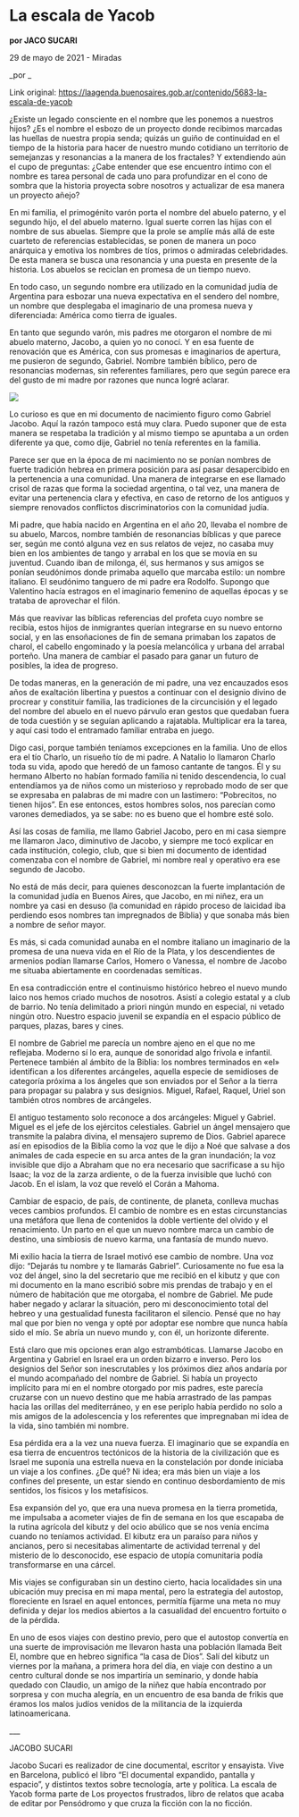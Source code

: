 # La escala de Yacob

**por JACO SUCARI**

29 de mayo de 2021 - Miradas

_por _

Link original: https://laagenda.buenosaires.gob.ar/contenido/5683-la-escala-de-yacob



¿Existe un legado consciente en el nombre que les ponemos a nuestros hijos? ¿Es el nombre el esbozo de un proyecto donde recibimos marcadas las huellas de nuestra propia senda; quizás un guiño de continuidad en el tiempo de la historia para hacer de nuestro mundo cotidiano un territorio de semejanzas y resonancias a la manera de los fractales? Y extendiendo aún el cupo de preguntas: ¿Cabe entender que ese encuentro íntimo con el nombre es tarea personal de cada uno para profundizar en el cono de sombra que la historia proyecta sobre nosotros y actualizar de esa manera un proyecto añejo?




En mi familia, el primogénito varón porta el nombre del abuelo paterno, y el segundo hijo, el del abuelo materno. Igual suerte corren las hijas con el nombre de sus abuelas. Siempre que la prole se amplíe más allá de este cuarteto de referencias establecidas, se ponen de manera un poco anárquica y emotiva los nombres de tíos, primos o admiradas celebridades. De esta manera se busca una resonancia y una puesta en presente de la historia. Los abuelos se reciclan en promesa de un tiempo nuevo.




En todo caso, un segundo nombre era utilizado en la comunidad judía de Argentina para esbozar una nueva expectativa en el sendero del nombre, un nombre que desplegaba el imaginario de una promesa nueva y diferenciada: América como tierra de iguales.




En tanto que segundo varón, mis padres me otorgaron el nombre de mi abuelo materno, Jacobo, a quien yo no conocí. Y en esa fuente de renovación que es América, con sus promesas e imaginarios de apertura, me pusieron de segundo, Gabriel. Nombre también bíblico, pero de resonancias modernas, sin referentes familiares, pero que según parece era del gusto de mi madre por razones que nunca logré aclarar.




![](https://cdn.flowlikemusic.com/files/images/51492/bccb8ccf-589c-496d-b3f2-4efc9f0125ed.jpg)




Lo curioso es que en mi documento de nacimiento figuro como Gabriel Jacobo. Aquí la razón tampoco está muy clara. Puedo suponer que de esta manera se respetaba la tradición y al mismo tiempo se apuntaba a un orden diferente ya que, como dije, Gabriel no tenía referentes en la familia.




Parece ser que en la época de mi nacimiento no se ponían nombres de fuerte tradición hebrea en primera posición para así pasar desapercibido en la pertenencia a una comunidad. Una manera de integrarse en ese llamado crisol de razas que forma la sociedad argentina, o tal vez, una manera de evitar una pertenencia clara y efectiva, en caso de retorno de los antiguos y siempre renovados conflictos discriminatorios con la comunidad judía.




Mi padre, que había nacido en Argentina en el año 20, llevaba el nombre de su abuelo, Marcos, nombre también de resonancias bíblicas y que parece ser, según me contó alguna vez en sus relatos de vejez, no casaba muy bien en los ambientes de tango y arrabal en los que se movía en su juventud. Cuando iban de milonga, él, sus hermanos y sus amigos se ponían seudónimos donde primaba aquello que marcaba estilo: un nombre italiano. El seudónimo tanguero de mi padre era Rodolfo. Supongo que Valentino hacía estragos en el imaginario femenino de aquellas épocas y se trataba de aprovechar el filón.




Más que reavivar las bíblicas referencias del profeta cuyo nombre se recibía, estos hijos de inmigrantes querían integrarse en su nuevo entorno social, y en las ensoñaciones de fin de semana primaban los zapatos de charol, el cabello engominado y la poesía melancólica y urbana del arrabal porteño. Una manera de cambiar el pasado para ganar un futuro de posibles, la idea de progreso.




De todas maneras, en la generación de mi padre, una vez encauzados esos años de exaltación libertina y puestos a continuar con el designio divino de procrear y constituir familia, las tradiciones de la circuncisión y el legado del nombre del abuelo en el nuevo párvulo eran gestos que quedaban fuera de toda cuestión y se seguían aplicando a rajatabla. Multiplicar era la tarea, y aquí casi todo el entramado familiar entraba en juego.




Digo casi, porque también teníamos excepciones en la familia. Uno de ellos era el tío Charlo, un risueño tío de mi padre. A Natalio lo llamaron Charlo toda su vida, apodo que heredó de un famoso cantante de tangos. Él y su hermano Alberto no habían formado familia ni tenido descendencia, lo cual entendíamos ya de niños como un misterioso y reprobado modo de ser que se expresaba en palabras de mi madre con un lastimero: “Pobrecitos, no tienen hijos”. En ese entonces, estos hombres solos, nos parecían como varones demediados, ya se sabe: no es bueno que el hombre esté solo.




Así las cosas de familia, me llamo Gabriel Jacobo, pero en mi casa siempre me llamaron Jaco, diminutivo de Jacobo, y siempre me tocó explicar en cada institución, colegio, club, que si bien mi documento de identidad comenzaba con el nombre de Gabriel, mi nombre real y operativo era ese segundo de Jacobo.




No está de más decir, para quienes desconozcan la fuerte implantación de la comunidad judía en Buenos Aires, que Jacobo, en mi niñez, era un nombre ya casi en desuso (la comunidad en rápido proceso de laicidad iba perdiendo esos nombres tan impregnados de Biblia) y que sonaba más bien a nombre de señor mayor.




Es más, si cada comunidad aunaba en el nombre italiano un imaginario de la promesa de una nueva vida en el Río de la Plata, y los descendientes de armenios podían llamarse Carlos, Homero o Vanessa, el nombre de Jacobo me situaba abiertamente en coordenadas semíticas.




En esa contradicción entre el continuismo histórico hebreo el nuevo mundo laico nos hemos criado muchos de nosotros. Asistí a colegio estatal y a club de barrio. No tenía delimitado a priori ningún mundo en especial, ni vetado ningún otro. Nuestro espacio juvenil se expandía en el espacio público de parques, plazas, bares y cines.




El nombre de Gabriel me parecía un nombre ajeno en el que no me reflejaba. Moderno sí lo era, aunque de sonoridad algo frívola e infantil. Pertenece también al ámbito de la Biblia: los nombres terminados en «el» identifican a los diferentes arcángeles, aquella especie de semidioses de categoría próxima a los ángeles que son enviados por el Señor a la tierra para propagar su palabra y sus designios. Miguel, Rafael, Raquel, Uriel son también otros nombres de arcángeles.




El antiguo testamento solo reconoce a dos arcángeles: Miguel y Gabriel. Miguel es el jefe de los ejércitos celestiales. Gabriel un ángel mensajero que transmite la palabra divina, el mensajero supremo de Dios. Gabriel aparece así en episodios de la Biblia como la voz que le dijo a Noé que salvase a dos animales de cada especie en su arca antes de la gran inundación; la voz invisible que dijo a Abraham que no era necesario que sacrificase a su hijo Isaac; la voz de la zarza ardiente, o de la fuerza invisible que luchó con Jacob. En el islam, la voz que reveló el Corán a Mahoma.




Cambiar de espacio, de país, de continente, de planeta, conlleva muchas veces cambios profundos. El cambio de nombre es en estas circunstancias una metáfora que llena de contenidos la doble vertiente del olvido y el renacimiento. Un parto en el que un nuevo nombre marca un cambio de destino, una simbiosis de nuevo karma, una fantasía de mundo nuevo.




Mi exilio hacia la tierra de Israel motivó ese cambio de nombre. Una voz dijo: “Dejarás tu nombre y te llamarás Gabriel”. Curiosamente no fue esa la voz del ángel, sino la del secretario que me recibió en el kibutz y que con mi documento en la mano escribió sobre mis prendas de trabajo y en el número de habitación que me otorgaba, el nombre de Gabriel. Me pude haber negado y aclarar la situación, pero mi desconocimiento total del hebreo y una gestualidad funesta facilitaron el silencio. Pensé que no hay mal que por bien no venga y opté por adoptar ese nombre que nunca había sido el mío. Se abría un nuevo mundo y, con él, un horizonte diferente.




Está claro que mis opciones eran algo estrambóticas. Llamarse Jacobo en Argentina y Gabriel en Israel era un orden bizarro e inverso. Pero los designios del Señor son inescrutables y los próximos diez años andaría por el mundo acompañado del nombre de Gabriel. Si había un proyecto implícito para mí en el nombre otorgado por mis padres, este parecía cruzarse con un nuevo destino que me había arrastrado de las pampas hacia las orillas del mediterráneo, y en ese periplo había perdido no solo a mis amigos de la adolescencia y los referentes que impregnaban mi idea de la vida, sino también mi nombre.




Esa pérdida era a la vez una nueva fuerza. El imaginario que se expandía en esa tierra de encuentros tectónicos de la historia de la civilización que es Israel me suponía una estrella nueva en la constelación por donde iniciaba un viaje a los confines. ¿De qué? Ni idea; era más bien un viaje a los confines del presente, un estar siendo en continuo desbordamiento de mis sentidos, los físicos y los metafísicos.




Esa expansión del yo, que era una nueva promesa en la tierra prometida, me impulsaba a acometer viajes de fin de semana en los que escapaba de la rutina agrícola del kibutz y del ocio abúlico que se nos venía encima cuando no teníamos actividad. El kibutz era un paraíso para niños y ancianos, pero si necesitabas alimentarte de actividad terrenal y del misterio de lo desconocido, ese espacio de utopía comunitaria podía transformarse en una cárcel.




Mis viajes se configuraban sin un destino cierto, hacia localidades sin una ubicación muy precisa en mi mapa mental, pero la estrategia del autostop, floreciente en Israel en aquel entonces, permitía fijarme una meta no muy definida y dejar los medios abiertos a la casualidad del encuentro fortuito o de la pérdida.




En uno de esos viajes con destino previo, pero que el autostop convertía en una suerte de improvisación me llevaron hasta una población llamada Beit El, nombre que en hebreo significa “la casa de Dios”. Salí del kibutz un viernes por la mañana, a primera hora del día, en viaje con destino a un centro cultural donde se nos impartiría un seminario, y donde había quedado con Claudio, un amigo de la niñez que había encontrado por sorpresa y con mucha alegría, en un encuentro de esa banda de frikis que éramos los malos judíos venidos de la militancia de la izquierda latinoamericana.




\_\_\_




JACOBO SUCARI




Jacobo Sucari es realizador de cine documental, escritor y ensayista. Vive en Barcelona, publicó el libro “El documental expandido, pantalla y espacio”, y distintos textos sobre tecnología, arte y política. La escala de Yacob forma parte de Los proyectos frustrados, libro de relatos que acaba de editar por Pensódromo y que cruza la ficción con la no ficción.



